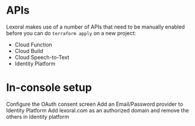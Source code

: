 # APIs

Lexoral makes use of a number of APIs that need to be manually enabled before you can do `terraform apply` on a new project:

* Cloud Function
* Cloud Build
* Cloud Speech-to-Text
* Identity Platform

# In-console setup

Configure the OAuth consent screen
Add an Email/Password provider to Identity Platform
Add lexoral.com as an authorized domain and remove the others in identity platform